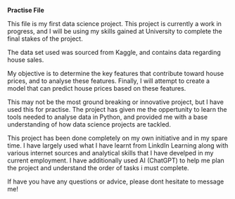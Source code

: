 **Practise File**

This file is my first data science project. This project is currently a work in progress, and I will be using my skills gained at University to complete the final stakes of the project.

The data set used was sourced from Kaggle, and contains data regarding house sales.

My objective is to determine the key features that contribute toward house prices, and to analyse these features. Finally, I will attempt to create a model that can predict house prices based on these features.

This may not be the most ground breaking or innovative project, but I have used this for practise. The project has given me the oppertunity to learn the tools needed to analyse data in Python, and provided me with a base understanding of how data science projects are tackled.

This project has been done completely on my own initiative and in my spare time. I have largely used what I have learnt from LinkdIn Learning along with various internet sources and analytical skills that I have develped in my current employment. I have additionally used AI (ChatGPT) to help me plan the project and understand the order of tasks i must complete. 

If have you have any questions or advice, please dont hesitate to message me!

